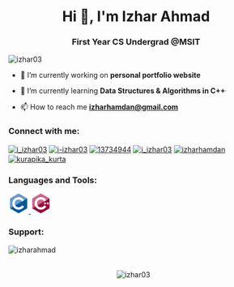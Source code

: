 <h1 align="center">Hi 👋, I'm Izhar Ahmad</h1>
<h3 align="center">First Year CS Undergrad @MSIT</h3>

<p align="left"> <img src="https://komarev.com/ghpvc/?username=izhar03&label=Profile%20views&color=0e75b6&style=flat" alt="izhar03" /> </p>

- 🔭 I’m currently working on **personal portfolio website**

- 🌱 I’m currently learning **Data Structures & Algorithms in C++**

- 📫 How to reach me **izharhamdan@gmail.com**

<h3 align="left">Connect with me:</h3>
<p align="left">
<a href="https://twitter.com/i_izhar03" target="blank"><img align="center" src="https://raw.githubusercontent.com/rahuldkjain/github-profile-readme-generator/master/src/images/icons/Social/twitter.svg" alt="i_izhar03" height="30" width="40" /></a>
<a href="https://linkedin.com/in/i-izhar03" target="blank"><img align="center" src="https://raw.githubusercontent.com/rahuldkjain/github-profile-readme-generator/master/src/images/icons/Social/linked-in-alt.svg" alt="i-izhar03" height="30" width="40" /></a>
<a href="https://stackoverflow.com/users/13734944" target="blank"><img align="center" src="https://raw.githubusercontent.com/rahuldkjain/github-profile-readme-generator/master/src/images/icons/Social/stack-overflow.svg" alt="13734944" height="30" width="40" /></a>
<a href="https://instagram.com/i_izhar03" target="blank"><img align="center" src="https://raw.githubusercontent.com/rahuldkjain/github-profile-readme-generator/master/src/images/icons/Social/instagram.svg" alt="i_izhar03" height="30" width="40" /></a>
<a href="https://www.hackerrank.com/izharhamdan" target="blank"><img align="center" src="https://raw.githubusercontent.com/rahuldkjain/github-profile-readme-generator/master/src/images/icons/Social/hackerrank.svg" alt="izharhamdan" height="30" width="40" /></a>
<a href="https://codeforces.com/profile/kurapika_kurta" target="blank"><img align="center" src="https://raw.githubusercontent.com/rahuldkjain/github-profile-readme-generator/master/src/images/icons/Social/codeforces.svg" alt="kurapika_kurta" height="30" width="40" /></a>
</p>

<h3 align="left">Languages and Tools:</h3>
<p align="left"> <a href="https://www.cprogramming.com/" target="_blank" rel="noreferrer"> <img src="https://raw.githubusercontent.com/devicons/devicon/master/icons/c/c-original.svg" alt="c" width="40" height="40"/> </a> <a href="https://www.w3schools.com/cpp/" target="_blank" rel="noreferrer"> <img src="https://raw.githubusercontent.com/devicons/devicon/master/icons/cplusplus/cplusplus-original.svg" alt="cplusplus" width="40" height="40"/> </a> </p>

<h3 align="left">Support:</h3>
<p><a href="https://www.buymeacoffee.com/izharahmad"> <img align="left" src="https://cdn.buymeacoffee.com/buttons/v2/default-yellow.png" height="50" width="210" alt="izharahmad" /></a></p><br><br>

<p>&nbsp;<img align="center" src="https://github-readme-stats.vercel.app/api?username=izhar03&show_icons=true&locale=en" alt="izhar03" /></p>
